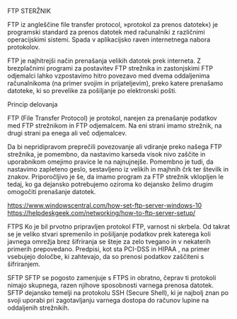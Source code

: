 FTP STERŽNIK

FTP iz angleščine file transfer protocol, »protokol za prenos datotek«) je programski standard za prenos datotek med računalniki z različnimi operacijskimi sistemi. Spada v aplikacijsko raven internetnega nabora protokolov.

FTP je najhitrejši način prenašanja velikih datotek prek interneta. Z brezplačnimi programi za postavitev FTP strežnika in zastonjskimi FTP odjemalci lahko vzpostavimo hitro povezavo med dvema oddaljenima računalnikoma (na primer svojim in prijateljevim), preko katere prenašamo datoteke, ki so prevelike za pošiljanje po elektronski pošti.

Princip delovanja

FTP (File Transfer Protocol) je protokol, narejen za prenašanje podatkov med FTP strežnikom in FTP odjemalcem. Na eni strani imamo strežnik, na drugi strani pa enega ali več odjemalcev.

Da bi nepridipravom preprečili povezovanje ali vdiranje preko našega FTP strežnika, je pomembno, da nastavimo karseda visok nivo zaščite in uporabnikom omejimo pravice le na najnujnejše. Pomembno je tudi, da nastavimo zapleteno geslo, sestavljeno iz velikih in majhnih črk ter številk in znakov. Priporočljivo je še, da imamo program za FTP strežnik vklopljen le tedaj, ko ga dejansko potrebujemo oziroma ko dejansko želimo drugim omogočiti prenašanje datotek.

https://www.windowscentral.com/how-set-ftp-server-windows-10 
https://helpdeskgeek.com/networking/how-to-ftp-server-setup/ 

FTPS
Ko je bil prvotno pripravljen protokol FTP, varnost ni skrbela. Od takrat se je veliko stvari spremenilo in pošiljanje podatkov prek katerega koli javnega omrežja brez šifriranja se šteje za zelo tvegano in v nekaterih primerih prepovedano. Predpisi, kot sta PCI-DSS in HIPAA , na primer vsebujejo določbe, ki zahtevajo, da so prenosi podatkov zaščiteni s šifriranjem.


SFTP
SFTP se pogosto zamenjuje s FTPS in obratno, čeprav ti protokoli nimajo skupnega, razen njihove sposobnosti varnega prenosa datotek. SFTP dejansko temelji na protokolu SSH (Secure Shell), ki je najbolj znan po svoji uporabi pri zagotavljanju varnega dostopa do računov lupine na oddaljenih strežnikih.
